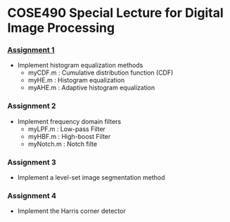 # COSE490 Special Lecture for Digital Image Processing

### [Assignment 1](assignment1/READMD.md)
* Implement histogram equalization methods
  * myCDF.m : Cumulative distribution function (CDF)
  * myHE.m : Histogram equalization 
  * myAHE.m : Adaptive histogram equalization
  
### Assignment 2
* Implement frequency domain filters
  * myLPF.m : Low-pass Filter
  * myHBF.m : High-boost Filter
  * myNotch.m : Notch filte

### Assignment 3
* Implement a level-set image segmentation method

### Assignment 4
* Implement the Harris corner detector